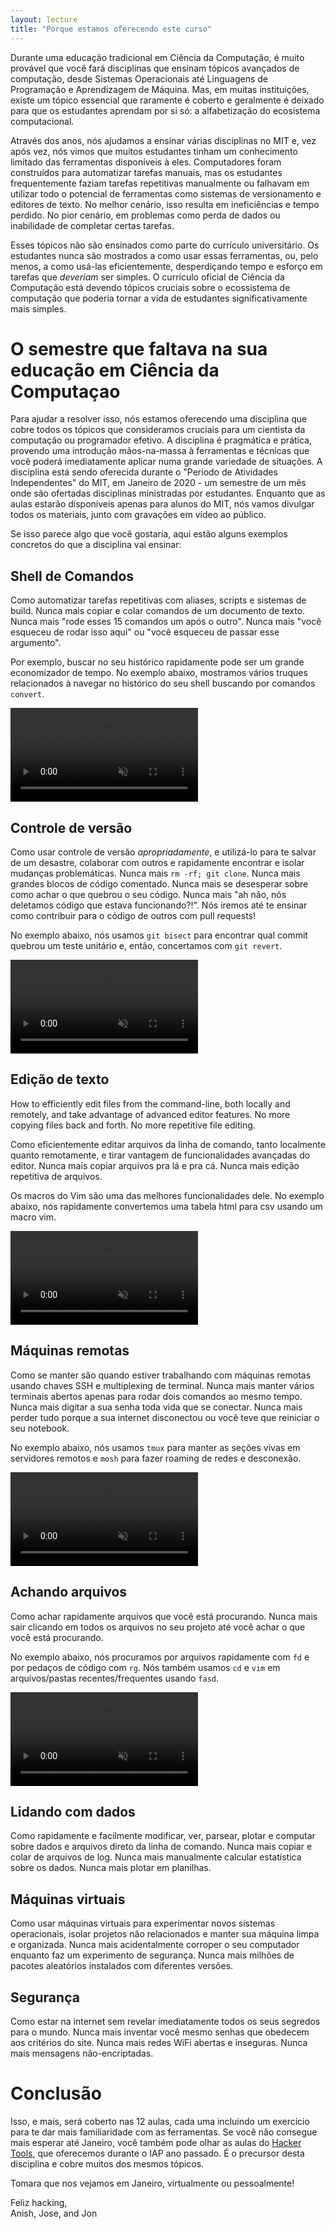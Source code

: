 ```yaml
---
layout: lecture
title: "Porque estamos oferecendo este curso"
---
```


Durante uma educação tradicional em Ciência da Computação, é muito provável
que você fará disciplinas que ensinam tópicos avançados de computação, desde
Sistemas Operacionais até Linguagens de Programação e Aprendizagem de Máquina.
Mas, em muitas instituições, existe um tópico essencial que raramente é coberto
e geralmente é deixado para que os estudantes aprendam por si só: a alfabetização
do ecosistema computacional.

Através dos anos, nós ajudamos a ensinar várias disciplinas no MIT e, vez após vez,
nós vimos que muitos estudantes tinham um conhecimento limitado das ferramentas disponíveis
à eles. Computadores foram construídos para automatizar tarefas manuais, mas os estudantes
frequentemente faziam tarefas repetitivas manualmente ou falhavam em utilizar todo o potencial
de ferramentas como sistemas de versionamento e editores de texto. No melhor cenário, isso
resulta em ineficiências e tempo perdido. No pior cenário, em problemas como perda de dados
ou inabilidade de completar certas tarefas.

Esses tópicos não são ensinados como parte do currículo universitário. Os estudantes
nunca são mostrados a como usar essas ferramentas, ou, pelo menos, a como usá-las
eficientemente, desperdiçando tempo e esforço em tarefas que _deveriam_ ser simples.
O currículo oficial de Ciência da Computação está devendo tópicos cruciais sobre o
ecossistema de computação que poderia tornar a vida de estudantes significativamente mais simples.

# O semestre que faltava na sua educação em Ciência da Computaçao

Para ajudar a resolver isso, nós estamos oferecendo uma disciplina que cobre todos os tópicos
que consideramos cruciais para um cientista da computação ou programador efetivo.
A disciplina é pragmática e prática, provendo uma introdução mãos-na-massa à ferramentas
e técnicas que você poderá imediatamente aplicar numa grande variedade de situações.
A disciplina está sendo oferecida durante o "Período de Atividades Independentes" do MIT,
em Janeiro de 2020 - um semestre de um mês onde são ofertadas disciplinas ministradas por
estudantes. Enquanto que as aulas estarão disponíveis apenas para alunos do MIT, nós vamos
divulgar todos os materiais, junto com gravações em vídeo ao público.

Se isso parece algo que você gostaria, aqui estão alguns exemplos concretos do que a
disciplina vai ensinar:

## Shell de Comandos

Como automatizar tarefas repetitivas com aliases, scripts e
sistemas de build. Nunca mais copiar e colar comandos de um
documento de texto. Nunca mais "rode esses 15 comandos um
após o outro". Nunca mais "você esqueceu de rodar isso aqui"
ou "você esqueceu de passar esse argumento".

Por exemplo, buscar no seu histórico rapidamente pode ser um grande economizador de tempo.
No exemplo abaixo, mostramos vários truques relacionados à navegar no histórico do seu
shell buscando por comandos `convert`.

<video autoplay="autoplay" loop="loop" controls muted playsinline  oncontextmenu="return false;"  preload="auto"  class="demo">
  <source src="/static/media/demos/history.mp4" type="video/mp4">
</video>

## Controle de versão

Como usar controle de versão _apropriadamente_, e utilizá-lo para
te salvar de um desastre, colaborar com outros e rapidamente encontrar e
isolar mudanças problemáticas. Nunca mais `rm -rf; git clone`. Nunca mais
grandes blocos de código comentado. Nunca mais se desesperar sobre como
achar o que quebrou o seu código. Nunca mais "ah não, nós deletamos código
que estava funcionando?!". Nós iremos até te ensinar como contribuir para
o código de outros com pull requests!

No exemplo abaixo, nós usamos `git bisect` para encontrar qual commit quebrou um teste 
unitário e, então, concertamos com `git revert`.

<video autoplay="autoplay" loop="loop" controls muted playsinline  oncontextmenu="return false;"  preload="auto"  class="demo">
  <source src="/static/media/demos/git.mp4" type="video/mp4">
</video>

## Edição de texto

How to efficiently edit files from the command-line, both locally and
remotely, and take advantage of advanced editor features. No more
copying files back and forth. No more repetitive file editing.

Como eficientemente editar arquivos da linha de comando, tanto localmente
quanto remotamente, e tirar vantagem de funcionalidades avançadas do editor.
Nunca mais copiar arquivos pra lá e pra cá. Nunca mais edição repetitiva de arquivos.

Os macros do Vim são uma das melhores funcionalidades dele. No exemplo abaixo, nós rapidamente convertemos uma tabela html para csv usando um macro vim.

<video autoplay="autoplay" loop="loop" controls muted playsinline  oncontextmenu="return false;"  preload="auto"  class="demo">
  <source src="/static/media/demos/vim.mp4" type="video/mp4">
</video>

## Máquinas remotas

Como se manter são quando estiver trabalhando com máquinas remotas
usando chaves SSH e multiplexing de terminal. Nunca mais manter
vários terminais abertos apenas para rodar dois comandos ao mesmo
tempo. Nunca mais digitar a sua senha toda vida que se conectar.
Nunca mais perder tudo porque a sua internet disconectou ou você
teve que reiniciar o seu notebook.

No exemplo abaixo, nós usamos `tmux` para manter as seções vivas em servidores remotos e `mosh` para fazer roaming de redes e desconexão.

<video autoplay="autoplay" loop="loop" controls muted playsinline  oncontextmenu="return false;"  preload="auto"  class="demo">
  <source src="/static/media/demos/ssh.mp4" type="video/mp4">
</video>

## Achando arquivos

Como achar rapidamente arquivos que você está procurando.
Nunca mais sair clicando em todos os arquivos no seu projeto
até você achar o que você está procurando.

No exemplo abaixo, nós procuramos por arquivos rapidamente com `fd` e por pedaços de código com `rg`.
Nós também usamos `cd` e `vim` em arquivos/pastas recentes/frequentes usando `fasd`.

<video autoplay="autoplay" loop="loop" controls muted playsinline  oncontextmenu="return false;"  preload="auto"  class="demo">
  <source src="/static/media/demos/find.mp4" type="video/mp4">
</video>

## Lidando com dados

Como rapidamente e facilmente modificar, ver, parsear, plotar e computar sobre
dados e arquivos direto da linha de comando. Nunca mais copiar e colar
de arquivos de log. Nunca mais manualmente calcular estatística sobre os dados.
Nunca mais plotar em planilhas.

## Máquinas virtuais

Como usar máquinas virtuais para experimentar novos sistemas operacionais,
isolar projetos não relacionados e manter sua máquina limpa e organizada.
Nunca mais acidentalmente corroper o seu computador enquanto faz um experimento
de segurança. Nunca mais milhões de pacotes aleatórios instalados com diferentes versões.

## Segurança

Como estar na internet sem revelar imediatamente todos os seus segredos
para o mundo. Nunca mais inventar você mesmo senhas que obedecem aos critérios
do site. Nunca mais redes WiFi abertas e inseguras. Nunca mais mensagens não-encriptadas.

# Conclusão

Isso, e mais, será coberto nas 12 aulas, cada uma incluindo um exercício
para te dar mais familiaridade com as ferramentas. Se você não consegue
mais esperar até Janeiro, você também pode olhar as aulas do
[Hacker Tools](https://hacker-tools.github.io/lectures/), que
oferecemos durante o IAP ano passado. É o precursor desta disciplina e cobre
muitos dos mesmos tópicos.

Tomara que nos vejamos em Janeiro, virtualmente ou pessoalmente!

Feliz hacking,<br>
Anish, Jose, and Jon
